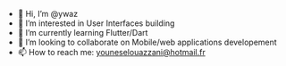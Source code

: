 - 👋 Hi, I’m @ywaz
- 👀 I’m interested in User Interfaces building
- 🌱 I’m currently learning Flutter/Dart
- 💞️ I’m looking to collaborate on Mobile/web applications developement
- 📫 How to reach me: youneselouazzani@hotmail.fr

<!---
ywaz/ywaz is a ✨ special ✨ repository because its `README.md` (this file) appears on your GitHub profile.
You can click the Preview link to take a look at your changes.
--->
